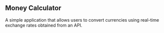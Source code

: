 ## Money Calculator
A simple application that allows users to convert currencies using real-time exchange rates obtained from an API.
